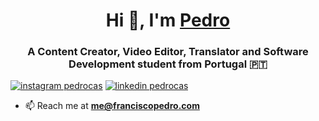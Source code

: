 <h1 align="center">Hi 👋, I'm <a href="https://instagram.com/fpedrocas" target="blank">
Pedro</a></h1>
<h3 align="center">A Content Creator, Video Editor, Translator and Software Development student from Portugal &#127477;&#127481;</h3>

<p align="left">
  <a href="https://instagram.com/fpedrocas" target="blank"><img src="https://img.shields.io/badge/Instagram-%23E4405F.svg?style=for-the-badge&logo=Instagram&logoColor=white" alt="instagram pedrocas"/></a>
  <a href="https://linkedin.com/in/pedrocas" target="blank"><img src="https://img.shields.io/badge/linkedin-%230077B5.svg?style=for-the-badge&logo=linkedin&logoColor=white" alt="linkedin pedrocas"/></a>
</p>

- 📫 Reach me at **me@franciscopedro.com**

<br/>
